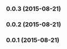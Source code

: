 <a name="0.0.3"></a>
### 0.0.3 (2015-08-21)


<a name="0.0.2"></a>
### 0.0.2 (2015-08-21)


<a name="0.0.1"></a>
### 0.0.1 (2015-08-21)

